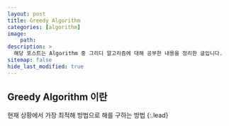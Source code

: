 ```yaml
---
layout: post
title: Greedy Algorithm
categories: [algorithm]
image:
    path: 
description: >
  해당 포스트는 Algorithm 중 그리디 알고리즘에 대해 공부한 내용을 정리한 글입니다.
sitemap: false
hide_last_modified: true
---
```


## Greedy Algorithm 이란

현재 상황에서 가장 최적해 방법으로 해를 구하는 방법
{:.lead}
